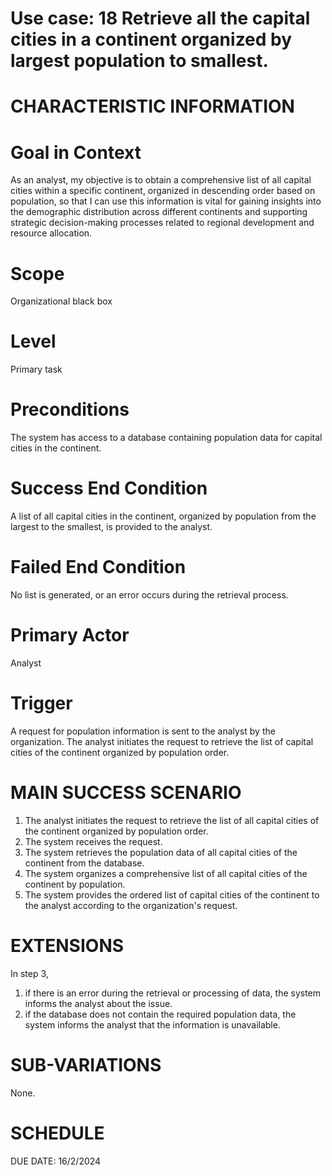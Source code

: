 Use case: 18 Retrieve all the capital cities  in a continent organized by largest population to smallest.
==============================================================================

CHARACTERISTIC INFORMATION
==========================


Goal in Context
==============================================================================

As an analyst, my objective is to obtain a comprehensive list of all capital cities within a specific continent, organized in descending order based on population, so that I can use this information is vital for gaining insights into the demographic distribution across different continents and supporting strategic decision-making processes related to regional development and resource allocation.

Scope
==============================================================================


Organizational black box

Level
==============================================================================

Primary task

Preconditions
==============================================================================


The system has access to a database containing population data for capital cities in the continent.

Success End Condition
==============================================================================


A list of all capital cities in the continent, organized by population from the largest to the smallest, is provided to the analyst.

Failed End Condition
==============================================================================


No list is generated, or an error occurs during the retrieval process.

Primary Actor
==============================================================================


Analyst

Trigger
==================

A request for population information is sent to the analyst by the organization. The analyst initiates the request to retrieve the list of capital cities of the continent organized by population order.

MAIN SUCCESS SCENARIO
==============================

1.  The analyst initiates the request to retrieve the list of all capital cities of the continent organized by population order.
2.  The system receives the request.
3.  The system retrieves the population data of all capital cities of the continent from the database.
4.  The system organizes a comprehensive list of all capital cities of the continent by population.
5.  The system provides the ordered list of capital cities of the continent to the analyst according to the organization's request.

EXTENSIONS
==============================================================================

In step 3,

1. if there is an error during the retrieval or processing of data, the system informs the analyst about the issue.
2. if the database does not contain the required population data, the system informs the analyst that the information is unavailable.


SUB-VARIATIONS
==============================================================================


None.

SCHEDULE
==============================================================================


DUE DATE: 16/2/2024
